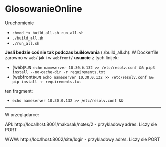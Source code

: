 # GlosowanieOnline
Uruchomienie

  * `chmod +x build_all.sh run_all.sh`
  * `./build_all.sh`
  * `./run_all.sh`
  

**Jesli bedzie coś nie tak podczas buildowania** (./build\_all.sh):
W Dockerfile zarowno w `web/` jak i w `webfront/` **usuncie** z tych linijek:
  * (web)`RUN echo nameserver 10.30.0.132 >> /etc/resolv.conf && pip3 install --no-cache-dir -r requirements.txt`
  * (webfront)`RUN echo nameserver 10.30.0.132 >> /etc/resolv.conf && pip install -r requirements.txt`
  
ten fragment:
  * `echo nameserver 10.30.0.132 >> /etc/resolv.conf &&`

----------------------------------
W przeglądarce:

API: http://localhost:8001/makosak/notes/2 - przykladowy adres. Liczy sie PORT

WWW: http://localhost:8002/site/login - przykladowy adres. Liczy sie PORT 

